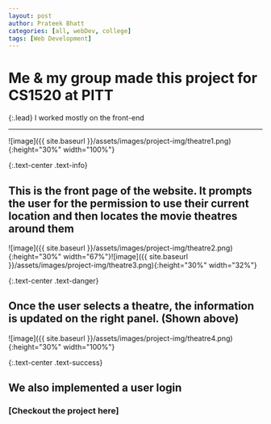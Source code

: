 ```yaml
---
layout: post
author: Prateek Bhatt
categories: [all, webDev, college]
tags: [Web Development]
---
```


# Me & my group made this project for CS1520 at PITT

{:.lead}
I worked mostly on the front-end

---

![image]({{ site.baseurl }}/assets/images/project-img/theatre1.png){:height="30%" width="100%"}

{:.text-center .text-info}

## This is the front page of the website. It prompts the user for the permission to use their current location and then locates the movie theatres around them

![image]({{ site.baseurl }}/assets/images/project-img/theatre2.png){:height="30%" width="67%"}![image]({{ site.baseurl }}/assets/images/project-img/theatre3.png){:height="30%" width="32%"}

{:.text-center .text-danger}

## Once the user selects a theatre, the information is updated on the right panel. (Shown above)

![image]({{ site.baseurl }}/assets/images/project-img/theatre4.png){:height="30%" width="100%"}

{:.text-center .text-success}

## We also implemented a user login

### [Checkout the project here]
